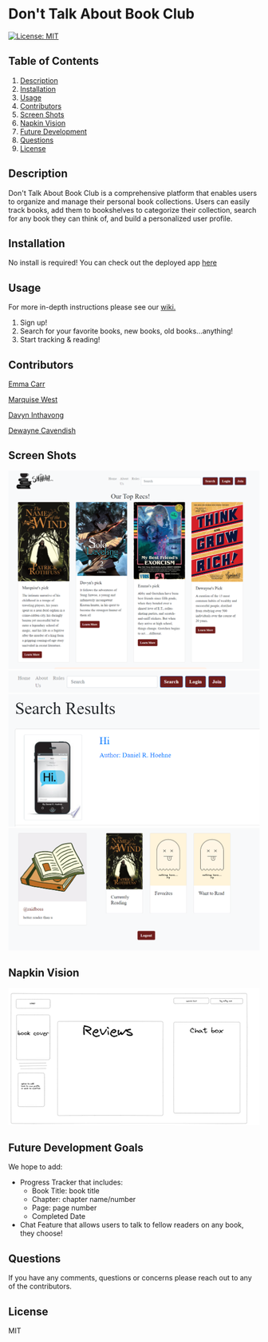 # Don't Talk About Book Club

[![License: MIT](https://img.shields.io/badge/License-MIT-yellow.svg)](https://opensource.org/licenses/MIT)

## Table of Contents
1. [Description](#description)
2. [Installation](#installation)
3. [Usage](#usage)
4. [Contributors](#Contributors)
5. [Screen Shots](#screen-shots)
6. [Napkin Vision](#napkin-vision)
7. [Future Development](#future-development-goals)
8. [Questions](#questions)
9. [License](#license)

## Description

Don't Talk About Book Club is a comprehensive platform that enables users to organize and manage their personal book collections. Users can easily track books, add them to bookshelves to categorize their collection, search for any book they can think of, and build a personalized user profile.

## Installation

No install is required! You can check out the deployed app [here](https://dont-talk-about-book-club.herokuapp.com/)

## Usage
For more in-depth instructions please see our [wiki.](https://github.com/sudo-apt-install/first-rule-of-book-club/wiki/How-To-Join-the-Club)
1. Sign up!
2. Search for your favorite books, new books, old books...anything!
3. Start tracking & reading!

## Contributors
[Emma Carr](https://github.com/emcarr99)

[Marquise West](https://github.com/sudo-apt-install)

[Davyn Inthavong](https://github.com/hajiru)

[Dewayne Cavendish](https://github.com/RockyluvsEmily)

## Screen Shots
![Rec Page](/public/CSS/images/recpage.png)
![Search Bar](/public/CSS/images/searchbar.png)
![Search Result](/public/CSS/images/searchresult.png)
![Profile Page](/public/CSS/images/profilescreen.png)

## Napkin Vision
![wireframe](/public/CSS/images/wireframe.png)

## Future Development Goals
We hope to add: 
- Progress Tracker that includes:
    - Book Title: book title
    - Chapter: chapter name/number
    - Page: page number
    - Completed Date
- Chat Feature that allows users to talk to fellow readers on any book, they choose!

## Questions

If you have any comments, questions or concerns please reach out to any of the contributors.

## License
MIT 
